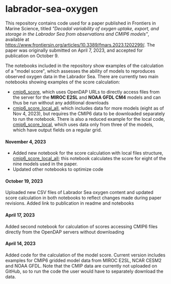 # labrador-sea-oxygen

This repository contains code used for a paper published in Frontiers in Marine Science, titled *"Decadal variability of oxygen uptake, export, and storage in the Labrador Sea from observations and CMIP6 models"*, available at https://www.frontiersin.org/articles/10.3389/fmars.2023.1202299/. The paper was originally submitted on April 7, 2023, and accepted for publication on October 9.

The notebooks included in the repository show examples of the calculation of a "model score", which assesses the ability of models to reproduces observed oxygen data in the Labrador Sea. There are currently two main notebooks showing examples of the score calculation:
* [cmip6_score](./cmip6_score.ipynb), which uses OpenDAP URLs to directly access files from the server for the **MIROC E2SL** and **NOAA GFDL CM4** models and can thus be run without any additional downloads
* [cmip6_score_local_all](./cmip6_score_local_all.ipynb), which includes data for more models \(eight as of Nov 4, 2023\), but requires the CMIP6 data to be downloaded separately to run the notebook. There is also a reduced example for the local code, [cmip6_score_local](./cmip6_score_local.ipynb), which uses data only from three of the models, which have output fields on a regular grid.

#### November 4, 2023
* Added new notebook for the score calculation with local files structure, [cmip6_score_local_all](./cmip6_score_local_all.ipynb); this notebook calculates the score for eight of the nine models used in the paper.
* Updated other notebooks to optimize code

#### October 19, 2023
Uploaded new CSV files of Labrador Sea oxygen content and updated score calculation in both notebooks to reflect changes made during paper revisions. Added link to publication in readme and notebooks 

#### April 17, 2023
Added second notebook for calculation of scores accessing CMIP6 files directly from the OpenDAP servers without downloading

#### April 14, 2023
Added code for the calculation of the model score. Current version includes examples for CMIP6 gridded model data from MIROC E2SL, NCAR CESM2 and NOAA GFDL. Note that the CMIP data are currently not uploaded on GitHub, so to run the code the user would have to separately download the data.
